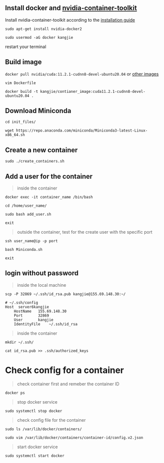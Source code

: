 ## Install docker and [nvidia-container-toolkit](https://github.com/NVIDIA/nvidia-container-toolkit)

Install nvidia-container-toolkit according to the [installation guide](https://docs.nvidia.com/datacenter/cloud-native/container-toolkit/latest/install-guide.html#getting-started)

`sudo apt-get install nvidia-docker2`

`sudo usermod -aG docker kangjie`

restart your terminal

## Build image
`docker pull nvidia/cuda:11.2.1-cudnn8-devel-ubuntu20.04` or [other images](https://hub.docker.com/r/nvidia/cuda/tags)

`vim Dockerfile`

`docker build -t kangjie/contianer_image:cuda11.2.1-cudnn8-devel-ubuntu20.04 .`

## Download Miniconda
`cd init_files/`

`wget https://repo.anaconda.com/miniconda/Miniconda3-latest-Linux-x86_64.sh`


## Create a new container
`sudo ./create_containers.sh`




## Add a user for the container
> inside the container

`docker exec -it container_name /bin/bash`

`cd /home/user_name/`

`sudo bash add_user.sh`

`exit`


> outside the container, test for the create user with the specific port

`ssh user_name@ip -p port`

`bash Miniconda.sh`

`exit`

## login without password

> inside the local machine

`scp -P 32869 ~/.ssh/id_rsa.pub kangjie@155.69.148.30:~/`

```
# ~/.ssh/config
Host  server6kangjie
    HostName   155.69.148.30
    Port       32869
    User       kangjie
    IdentityFile    ~/.ssh/id_rsa
```

> inside the container

`mkdir ~/.ssh/`

`cat id_rsa.pub >> .ssh/authorized_keys`



# Check config for a container

> check container first and remeber the container ID

`docker ps`


> stop docker service

`sudo systemctl stop docker`

> check config file for the container

`sudo ls /var/lib/docker/containers/`

`sudo vim /var/lib/docker/containers/container-id/config.v2.json`


> start docker service

`sudo systemctl start docker`

